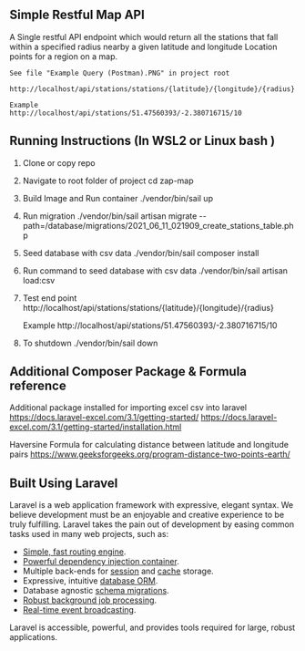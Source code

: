 ## Simple Restful Map API

A Single restful API endpoint which would return all the stations that fall within a specified radius nearby a given latitude and longitude Location points for a region on a map.

    See file "Example Query (Postman).PNG" in project root

    http://localhost/api/stations/stations/{latitude}/{longitude}/{radius}

    Example
    http://localhost/api/stations/51.47560393/-2.380716715/10

## Running Instructions (In WSL2 or Linux bash )

1. Clone or copy repo

2. Navigate to root folder of project
   cd zap-map

3. Build Image and Run container
   ./vendor/bin/sail up

4. Run migration
   ./vendor/bin/sail artisan migrate --path=/database/migrations/2021_06_11_021909_create_stations_table.php

5. Seed database with csv data
   ./vendor/bin/sail composer install

6. Run command to seed database with csv data
   ./vendor/bin/sail artisan load:csv

7. Test end point
   http://localhost/api/stations/stations/{latitude}/{longitude}/{radius}

    Example
    http://localhost/api/stations/51.47560393/-2.380716715/10

8. To shutdown
   ./vendor/bin/sail down

## Additional Composer Package & Formula reference

Additional package installed for importing excel csv into laravel
https://docs.laravel-excel.com/3.1/getting-started/
https://docs.laravel-excel.com/3.1/getting-started/installation.html

Haversine Formula for calculating distance between latitude and longitude pairs
https://www.geeksforgeeks.org/program-distance-two-points-earth/

## Built Using Laravel

Laravel is a web application framework with expressive, elegant syntax. We believe development must be an enjoyable and creative experience to be truly fulfilling. Laravel takes the pain out of development by easing common tasks used in many web projects, such as:

-   [Simple, fast routing engine](https://laravel.com/docs/routing).
-   [Powerful dependency injection container](https://laravel.com/docs/container).
-   Multiple back-ends for [session](https://laravel.com/docs/session) and [cache](https://laravel.com/docs/cache) storage.
-   Expressive, intuitive [database ORM](https://laravel.com/docs/eloquent).
-   Database agnostic [schema migrations](https://laravel.com/docs/migrations).
-   [Robust background job processing](https://laravel.com/docs/queues).
-   [Real-time event broadcasting](https://laravel.com/docs/broadcasting).

Laravel is accessible, powerful, and provides tools required for large, robust applications.
